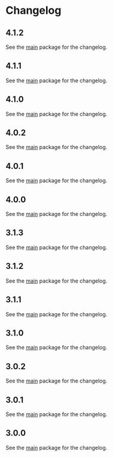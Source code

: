 # Changelog

## 4.1.2
See the [main](https://pub.dev/packages/mapsindoors_mapbox/changelog) package for the changelog.

## 4.1.1
See the [main](https://pub.dev/packages/mapsindoors_mapbox/changelog) package for the changelog.

## 4.1.0
See the [main](https://pub.dev/packages/mapsindoors_mapbox/changelog) package for the changelog.

## 4.0.2
See the [main](https://pub.dev/packages/mapsindoors_mapbox/changelog) package for the changelog.

## 4.0.1
See the [main](https://pub.dev/packages/mapsindoors_mapbox/changelog) package for the changelog.

## 4.0.0
See the [main](https://pub.dev/packages/mapsindoors_mapbox/changelog) package for the changelog.

## 3.1.3
See the [main](https://pub.dev/packages/mapsindoors_mapbox/changelog) package for the changelog.

## 3.1.2
See the [main](https://pub.dev/packages/mapsindoors_mapbox/changelog) package for the changelog.

## 3.1.1
See the [main](https://pub.dev/packages/mapsindoors_mapbox/changelog) package for the changelog.

## 3.1.0
See the [main](https://pub.dev/packages/mapsindoors_mapbox/changelog) package for the changelog.

## 3.0.2
See the [main](https://pub.dev/packages/mapsindoors_mapbox/changelog) package for the changelog.

## 3.0.1
See the [main](https://pub.dev/packages/mapsindoors_mapbox/changelog) package for the changelog.

## 3.0.0
See the [main](https://pub.dev/packages/mapsindoors_mapbox/changelog) package for the changelog.
